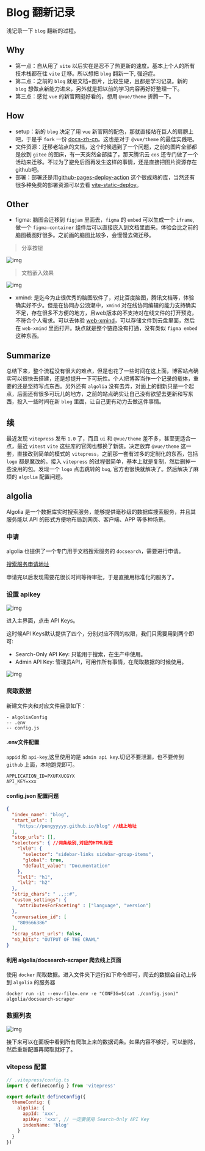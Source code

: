 # Blog 翻新记录

浅记录一下 `blog` 翻新的过程。

## Why

- 第一点：自从用了 `vite` 以后实在是忍不了热更新的速度。基本上个人的所有技术栈都在往 `vite` 迁移。所以想把 `blog` 翻新一下, 强迫症。
- 第二点：之前的 `blog` 就是文档+图片，比较生硬，且都是学习记录。新的 `blog` 想做点新能力进来，另外就是把以前的学习内容再好好整理一下。
- 第三点：感觉 `vue` 的新官网挺好看的，想用 `@vue/theme` 折腾一下。

## How

- setup：新的 `blog` 决定了用 `vue` 新官网的配色，那就直接站在巨人的肩膀上吧，于是乎 `fork` 一份 [docs-zh-cn](https://github.com/vuejs-translations/docs-zh-cn)。这也是对于 `@vue/theme` 的最佳实践吧。
- 文件资源：迁移老站点的文档，这个时候遇到了一个问题，之前的图片全部都是放到 `gitee` 的图床，有一天突然全部挂了，那天腾讯云 `cos` 还专门做了一个活动来迁移。不过为了避免后面再发生这样的事情，还是直接把图片资源存在github吧。
- 部署：部署还是用[github-pages-deploy-action](https://github.com/JamesIves/github-pages-deploy-action) 这个很成熟的库，当然还有很多种免费的部署资源可以去看 [vite-static-deploy](https://vitejs.dev/guide/static-deploy.html)。

## Other

- figma: 脑图会迁移到 `figjam` 里面去，`figma` 的 `embed` 可以生成一个 `iframe`, 做一个 `figma-container` 组件后可以直接嵌入到文档里面来。体验会比之前的脑图截图好很多。之前画的脑图比较多，会慢慢去做迁移。

> 分享按钮

![img](../images/figma-embed.png)

> 文档嵌入效果

![img](../images/figma-container.png)

- xmind: 是迄今为止很优秀的脑图软件了，对比百度脑图，腾讯文档等，体验确实好不少。但是在协同办公浪潮中，`xmind` 对在线协同编辑的能力支持确实不足，存在很多不方便的地方，且web版本的不支持对在线文件的打开预览，不符合个人需求。可以去体验 [web-xmind](https://xmind.works/#/)，可以存储文件到云盘里面，然后在 `web-xmind` 里面打开。缺点就是整个链路没有打通，没有类似 `figma embed` 这种东西。

## Summarize

总结下来，整个流程没有很大的难点，但是也花了一些时间在这上面，博客站点确实可以很快去搭建，还是想提升一下可玩性。个人把博客当作一个记录的载体，重要的还是坚持写点东西。另外还有 `algolia` 没有去弄，对面上的翻新只是一个起点，后面还有很多可玩儿的地方，之前的站点确实让自己没有欲望去更新和写东西，投入一些时间在新 `blog` 里面，让自己更有动力去做这件事情。

## 续

最近发现 `vitepress` 发布 `1.0` 了，而且 `ui` 和 `@vue/theme` 差不多，甚至更适合一点，最近 `vitest` `vite` 这些库的官网也都换了新装。决定放弃 `@vue/theme` 这一套，直接改到简单的模式的 `vitepress`，之前那一套有过多的定制化的东西，包括 `logo` 都是魔改的。接入 `vitepress` 的过程很简单，基本上就是复制，然后删掉一些没用的包。发现一个 `logo` 点击跳转的 `bug`, 官方也很快就解决了。然后解决了麻烦的 `algolia` 配置问题。

## algolia

Algolia 是一个数据库实时搜索服务，能够提供毫秒级的数据库搜索服务，并且其服务能以 API 的形式方便地布局到网页、客户端、APP 等多种场景。

### 申请

algolia 也提供了一个专门用于文档搜索服务的 `docsearch`，需要进行申请。

[搜索服务申请地址](https://docsearch.algolia.com/apply/)

申请完以后发现需要花很长时间等待审批，于是直接用标准化的服务了。

### 设置 apikey

![img](../images/algolia-dashboard.png)


进入主界面，点击 API Keys。

这时候API Keys默认提供了四个，分别对应不同的权限，我们只需要用到两个即可:

- Search-Only API Key: 只能用于搜索，在生产中使用。
- Admin API Key: 管理员API，可用作所有事情，在爬取数据的时候使用。

![img](../images/algolia-api-keys.png)

### 爬取数据

新建文件夹和对应文件目录如下：

```text
- algoliaConfig
-- .env
-- config.js
```

#### .env文件配置

 `appid` 和 `api-key`,这里使用的是 `admin api key`.切记不要泄漏，也不要传到 `github` 上面，本地跑完即可。

```shell
APPLICATION_ID=PXUFXUCGYX
API_KEY=xxx
```

#### config.json 配置问题


```json
{
  "index_name": "blog",
  "start_urls": [
    "https://pengyyyyy.github.io/blog" //线上地址
  ],
  "stop_urls": [],
  "selectors": { //词条级别,对应的HTML标签
    "lvl0": {
      "selector": "sidebar-links sidebar-group-items",
      "global": true,
      "default_value": "Documentation"
    },
    "lvl1": "h1", 
    "lvl2": "h2" 
  },
  "strip_chars": " .,;:#",
  "custom_settings": {
    "attributesForFaceting" : ["language", "version"]
  },
  "conversation_id": [
    "809666386"
  ],
  "scrap_start_urls": false,
  "nb_hits": "OUTPUT OF THE CRAWL"
}
```

#### 利用 algolia/docsearch-scraper 爬去线上页面

使用 `docker` 爬取数据。进入文件夹下运行如下命令即可，爬去的数据会自动上传到 `algolia` 的服务器

```shell
docker run -it --env-file=.env -e "CONFIG=$(cat ./config.json)" algolia/docsearch-scraper 
```

### 数据列表

![img](../images/algolia-search-list.png)

接下来可以在面板中看到所有爬取上来的数据词条。如果内容不够好，可以删除，然后重新配置再爬取就好了。

### vitepess 配置

```js
// .vitepress/config.ts
import { defineConfig } from 'vitepress'

export default defineConfig({
  themeConfig: {
    algolia: {
      appId: 'xxx',
      apiKey: 'xxx', // 一定要使用 Search-Only API Key
      indexName: 'blog'
    }
  }
})
```
